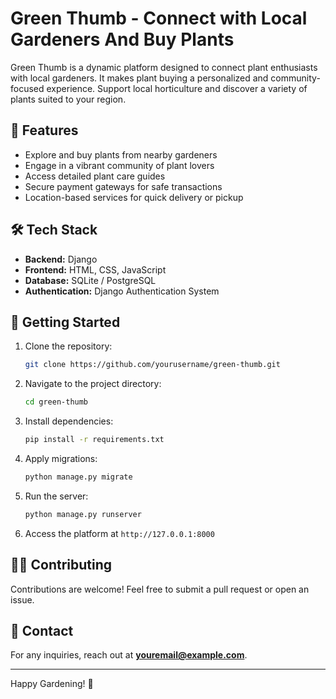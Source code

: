 # Green Thumb - Connect with Local Gardeners And Buy Plants

Green Thumb is a dynamic platform designed to connect plant enthusiasts with local gardeners. It makes plant buying a personalized and community-focused experience. Support local horticulture and discover a variety of plants suited to your region.

## 🌿 Features
- Explore and buy plants from nearby gardeners
- Engage in a vibrant community of plant lovers
- Access detailed plant care guides
- Secure payment gateways for safe transactions
- Location-based services for quick delivery or pickup

## 🛠️ Tech Stack
- **Backend:** Django
- **Frontend:** HTML, CSS, JavaScript
- **Database:** SQLite / PostgreSQL
- **Authentication:** Django Authentication System

## 🚀 Getting Started
1. Clone the repository:
    ```bash
    git clone https://github.com/yourusername/green-thumb.git
    ```
2. Navigate to the project directory:
    ```bash
    cd green-thumb
    ```
3. Install dependencies:
    ```bash
    pip install -r requirements.txt
    ```
4. Apply migrations:
    ```bash
    python manage.py migrate
    ```
5. Run the server:
    ```bash
    python manage.py runserver
    ```
6. Access the platform at `http://127.0.0.1:8000`

## 🧑‍💻 Contributing
Contributions are welcome! Feel free to submit a pull request or open an issue.

## 📧 Contact
For any inquiries, reach out at **youremail@example.com**.

---
Happy Gardening! 🌱

